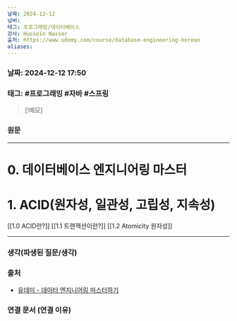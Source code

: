 ```yaml
---
날짜: 2024-12-12
넘버: 
태그: 프로그래밍/데이터베이스
강사: Hussein Nasser
출처: https://www.udemy.com/course/database-engineering-korean
aliases:
---
```

### 날짜:  2024-12-12 17:50

### 태그: #프로그래밍 #자바 #스프링

>[!메모]
>

### 원문
---
# 0. 데이터베이스 엔지니어링 마스터
# 1. ACID(원자성, 일관성, 고립성, 지속성)
[[1.0 ACID란?]] 
[[1.1 트랜잭션이란?]]
[[1.2 Atomicity 원자성]]

---
### 생각(파생된 질문/생각)

### 출처
- [유데미 - 데이터 엔지니어링 마스터하기](https://www.udemy.com/course/database-engineering-korean)

### 연결 문서 (연결 이유)
